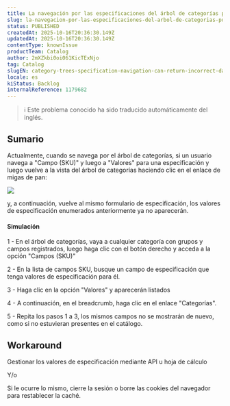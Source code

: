 ```yaml
---
title: La navegación por las especificaciones del árbol de categorías puede devolver datos incorrectos
slug: la-navegacion-por-las-especificaciones-del-arbol-de-categorias-puede-devolver-datos-incorrectos
status: PUBLISHED
createdAt: 2025-10-16T20:36:30.149Z
updatedAt: 2025-10-16T20:36:30.149Z
contentType: knownIssue
productTeam: Catalog
author: 2mXZkbi0oi061KicTExNjo
tag: Catalog
slugEN: category-trees-specification-navigation-can-return-incorrect-data
locale: es
kiStatus: Backlog
internalReference: 1179682
---
```


>ℹ️ Este problema conocido ha sido traducido automáticamente del inglés.

## Sumario


Actualmente, cuando se navega por el árbol de categorías, si un usuario navega a "Campo (SKU)" y luego a "Valores" para una especificación y luego vuelve a la vista del árbol de categorías haciendo clic en el enlace de migas de pan:

 ![](https://vtexhelp.zendesk.com/attachments/token/qtPOrJ9QkBSTLEALtov7At2nI/?name=image.png)

y, a continuación, vuelve al mismo formulario de especificación, los valores de especificación enumerados anteriormente ya no aparecerán.


#### Simulación


1 - En el árbol de categorías, vaya a cualquier categoría con grupos y campos registrados, luego haga clic con el botón derecho y acceda a la opción "Campos (SKU)"

2 - En la lista de campos SKU, busque un campo de especificación que tenga valores de especificación para él.

3 - Haga clic en la opción "Valores" y aparecerán listados

4 - A continuación, en el breadcrumb, haga clic en el enlace "Categorías".

5 - Repita los pasos 1 a 3, los mismos campos no se mostrarán de nuevo, como si no estuvieran presentes en el catálogo.

## Workaround


Gestionar los valores de especificación mediante API u hoja de cálculo

Y/o

Si le ocurre lo mismo, cierre la sesión o borre las cookies del navegador para restablecer la caché.



